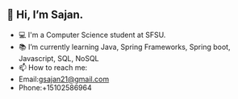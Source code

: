 ## 👋 Hi, I’m Sajan.
- 💻 I'm a Computer Science student at SFSU.
- 📚 I’m currently learning Java, Spring Frameworks, Spring boot, Javascript, SQL, NoSQL
- 📫 How to reach me: 
- Email:gsajan21@gmail.com
- Phone:+15102586964

<!---
gsajan21/gsajan21 is a ✨ special ✨ repository because its `README.md` (this file) appears on your GitHub profile.
You can click the Preview link to take a look at your changes.
--->
